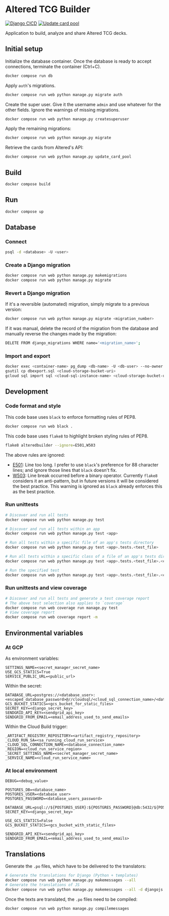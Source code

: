 # Altered TCG Builder

[![Django CICD](https://github.com/Ajordat/alteredbuilder/actions/workflows/django_cicd.yml/badge.svg)](https://github.com/Ajordat/alteredbuilder/actions/workflows/django_cicd.yml)
[![Update card pool](https://github.com/Ajordat/alteredbuilder/actions/workflows/update_card_pool.yml/badge.svg)](https://github.com/Ajordat/alteredbuilder/actions/workflows/update_card_pool.yml)

Application to build, analyze and share Altered TCG decks.

## Initial setup

Initialize the database container. Once the database is ready to accept connections, terminate the container (Ctrl+C).
```bash
docker compose run db
```

Apply `auth`'s migrations.
```bash
docker compose run web python manage.py migrate auth
```

Create the super user. Give it the username `admin` and use whatever for the other fields. Ignore the warnings of missing migrations.
```bash
docker compose run web python manage.py createsuperuser
```

Apply the remaining migrations:
```bash
docker compose run web python manage.py migrate
```

Retrieve the cards from Altered's API:
```bash
docker compose run web python manage.py update_card_pool
```

## Build

```bash
docker compose build
```

## Run

```bash
docker compose up
```

## Database

### Connect
```bash
psql -d <database> -U <user>
```

### Create a Django migration

```bash
docker compose run web python manage.py makemigrations
docker compose run web python manage.py migrate
```

### Revert a Django migration

If it's a reversible (automated) migration, simply migrate to a previous version:
```bash
docker compose run web python manage.py migrate <migration_number>
```

If it was manual, delete the record of the migration from the database and manually reverse the changes made by the migration:
```bash
DELETE FROM django_migrations WHERE name='<migration_name>';
```

### Import and export

```bash
docker exec <container-name> pg_dump <db-name> -U <db-user> --no-owner > dbexport.sql
gsutil cp dbexport.sql <cloud-storage-bucket-uri>
gcloud sql import sql <cloud-sql-instance-name> <cloud-storage-bucket-uri> --database=<db-name>
```


## Development

### Code format and style

This code base uses `black` to enforce formatting rules of PEP8.

```bash
docker compose run web black .
```

This code base uses `flake8` to highlight broken styling rules of PEP8.

```bash
flake8 alteredbuilder --ignore=E501,W503
```

The above rules are ignored:

* [E501](https://www.flake8rules.com/rules/E501.html): Line too long. I prefer to use `black`'s preference for 88 character lines; and ignore those lines that `black` doesn't fix.
* [W503](https://www.flake8rules.com/rules/W503.html): Line break occurred before a binary operator. Currently `flake8` considers it an anti-pattern, but in future versions it will be considered the best practice. This warning is ignored as `black` already enforces this as the best practice.


### Run unittests
```bash
# Discover and run all tests
docker compose run web python manage.py test

# Discover and run all tests within an app
docker compose run web python manage.py test <app>

# Run all tests within a specific file of an app's tests directory
docker compose run web python manage.py test <app>.tests.<test_file>

# Run all tests within a specific class of a file of an app's tests directory
docker compose run web python manage.py test <app>.tests.<test_file>.<class_name>

# Run the specified test
docker compose run web python manage.py test <app>.tests.<test_file>.<class_name>.<test_method_name>
```

### Run unittests and view coverage
```bash
# Discover and run all tests and generate a test coverage report
# The above test selection also applies to `coverage`
docker compose run web coverage run manage.py test
# View coverage report
docker compose run web coverage report -m
```

## Environmental variables

### At GCP

As environment variables:
```
SETTINGS_NAME=<secret_manager_secret_name>	
USE_GCS_STATICS=True 	
SERVICE_PUBLIC_URL=<public_url>
```

Within the secret:
```
DATABASE_URL=postgres://<database_user>:<escaped_database_password>@//cloudsql/<cloud_sql_connection_name>/<database_name>
GCS_BUCKET_STATICS=<gcs_bucket_for_static_files>
SECRET_KEY=<django_secret_key>
SENDGRID_API_KEY=<sendgrid_api_key>
SENDGRID_FROM_EMAIL=<email_address_used_to_send_emails>
```

Within the Cloud Build trigger:
```
_ARTIFACT_REGISTRY_REPOSITORY=<artifact_registry_repository>
_CLOUD_RUN_SA=<sa_running_cloud_run_service>
_CLOUD_SQL_CONNECTION_NAME=<database_connection_name>
_REGION=<cloud_run_service_region>
_SECRET_SETTINGS_NAME=<secret_manager_secret_name>
_SERVICE_NAME=<cloud_run_service_name>
```

### At local environment

```
DEBUG=<debug_value>

POSTGRES_DB=<database_name>
POSTGRES_USER=<database_user>
POSTGRES_PASSWORD=<database_users_password>

DATABASE_URL=psql://${POSTGRES_USER}:${POSTGRES_PASSWORD}@db:5432/${POSTGRES_DB}
SECRET_KEY=<django_secret_key>

USE_GCS_STATICS=False
GCS_BUCKET_STATICS=<gcs_bucket_with_static_files>

SENDGRID_API_KEY=<sendgrid_api_key>
SENDGRID_FROM_EMAIL=<email_address_used_to_send_emails>
```

## Translations

Generate the `.po` files, which have to be delivered to the translators:

```bash
# Generate the translations for Django (Python + templates)
docker compose run web python manage.py makemessages --all
# Generate the translations of JS
docker compose run web python manage.py makemessages --all -d djangojs
```

Once the texts are translated, the `.po` files need to be compiled:

```bash
docker compose run web python manage.py compilemessages
```
